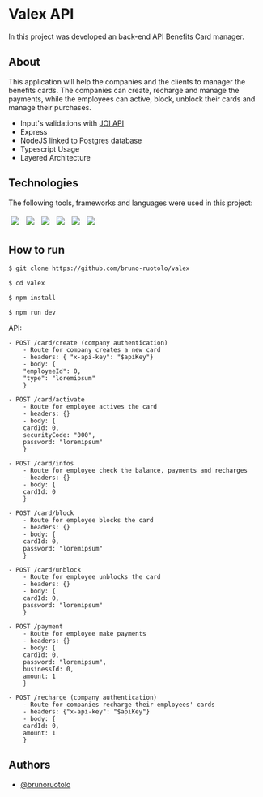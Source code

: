 # Valex API
In this project was developed an back-end API Benefits Card manager.

## About

This application will help the companies and the clients to manager the benefits cards. The companies can create, recharge and manage the payments, 
while the employees can active, block, unblock their cards and manage their purchases.

- Input's validations with [JOI API](https://github.com/sideway/joi)
- Express
- NodeJS linked to Postgres database
- Typescript Usage
- Layered Architecture

## Technologies
The following tools, frameworks and languages were used in this project:<br>

<div>
  <img style='margin: 5px;' src="https://img.shields.io/badge/JavaScript-323330?style=for-the-badge&logo=javascript&logoColor=F7DF1E"/>
  <img style='margin: 5px;' src="https://img.shields.io/badge/typescript-%233178C6.svg?&style=for-the-badge&logo=typescript&logoColor=white" />
  <img style='margin: 5px;' src="https://img.shields.io/badge/Express.js-000000?style=for-the-badge&logo=express&logoColor=white"/>
  <img style='margin: 5px;' src="https://img.shields.io/badge/Node.js-339933?style=for-the-badge&logo=nodedotjs&logoColor=white"/>
  <img style='margin: 5px;' src="https://img.shields.io/badge/postgresql-%23336791.svg?&style=for-the-badge&logo=postgresql&logoColor=white" />
  <img style='margin: 5px;' src="https://img.shields.io/badge/joi-%23323330.svg?style=for-the-badge&color=990000"/>
</div>

## How to run

```bash
$ git clone https://github.com/bruno-ruotolo/valex

$ cd valex

$ npm install

$ npm run dev
```

API:

```
- POST /card/create (company authentication)
    - Route for company creates a new card
    - headers: { "x-api-key": "$apiKey"}
    - body: {
    "employeeId": 0,
    "type": "loremipsum"
    }

- POST /card/activate
    - Route for employee actives the card
    - headers: {}
    - body: {
    cardId: 0,
    securityCode: "000",
    password: "loremipsum"
    }

- POST /card/infos
    - Route for employee check the balance, payments and recharges
    - headers: {}
    - body: {
    cardId: 0
    }

- POST /card/block
    - Route for employee blocks the card
    - headers: {}
    - body: {
    cardId: 0,
    password: "loremipsum"
    }

- POST /card/unblock
    - Route for employee unblocks the card
    - headers: {}
    - body: {
    cardId: 0,
    password: "loremipsum"
    }

- POST /payment
    - Route for employee make payments
    - headers: {}
    - body: {
    cardId: 0,
    password: "loremipsum",
    businessId: 0,
    amount: 1
    }

- POST /recharge (company authentication)
    - Route for companies recharge their employees' cards
    - headers: {"x-api-key": "$apiKey"}
    - body: {
    cardId: 0,
    amount: 1
    }

```

## Authors

- [@brunoruotolo](https://github.com/bruno-ruotolo)
